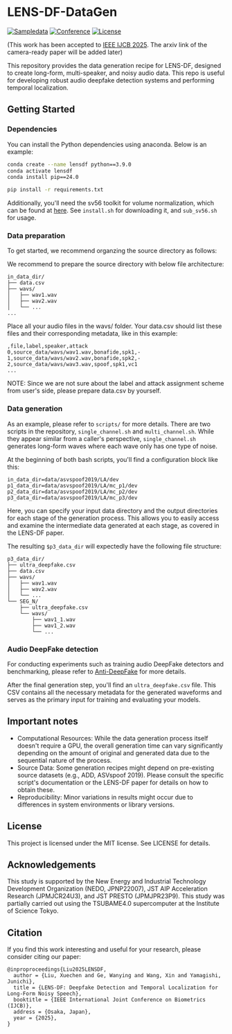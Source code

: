 # LENS-DF-DataGen

[![Sampledata](https://img.shields.io/badge/Sample%20data-Zenodo-9cf?logo=zenodo)](https://zenodo.org/records/15948624)
[![Conference](https://img.shields.io/badge/Conference-IJCB%202025-green)](https://ijcb2025.ieee-biometrics.org/)
[![License](https://img.shields.io/badge/License-MIT-lightgrey)](https://zenodo.org/records/15948624/files/LICENSE?download=1)
<!-- [![arXiv](https://img.shields.io/badge/arXiv-2507.08530-b31b1b.svg)](https://arxiv.org/abs/2507.08530) -->

(This work has been accepted to [IEEE IJCB 2025](https://ijcb2025.ieee-biometrics.org). The arxiv link of the camera-ready paper will be added later)

This repository provides the data generation recipe for LENS-DF, designed to create long-form, multi-speaker, and noisy audio data. 
This repo is useful for developing robust audio deepfake detection systems and performing temporal localization.

## Getting Started

### Dependencies
You can install the Python dependencies using anaconda. Below is an example:
```bash
conda create --name lensdf python==3.9.0
conda activate lensdf
conda install pip==24.0

pip install -r requirements.txt
```
Additionally, you'll need the sv56 toolkit for volume normalization,
which can be found at [here](https://github.com/nii-yamagishilab/SSL-SAS/tree/38218718e512468dd623e944ea8a50c1f8400625/scripts). 
See `install.sh` for downloading it, and `sub_sv56.sh` for usage.


### Data preparation
To get started, we recommend organzing the source directory as follows:

We recommend to prepare the source directory with below file architecture:
```
in_data_dir/
├── data.csv
├── wavs/
│   ├── wav1.wav
│   ├── wav2.wav
│   └── ...
...
```
Place all your audio files in the wavs/ folder. 
Your data.csv should list these files and their corresponding metadata, like in this example:
```
,file,label,speaker,attack
0,source_data/wavs/wav1.wav,bonafide,spk1,-
1,source_data/wavs/wav2.wav,bonafide,spk2,-
2,source_data/wavs/wav3.wav,spoof,spk1,vc1
...
```
NOTE: Since we are not sure about the label and attack assignment scheme from user's side, please prepare data.csv by yourself.

### Data generation
As an example, please refer to `scripts/` for more details.
There are two scripts in the repository, `single_channel.sh` and `multi_channel.sh`.
While they appear similar from a caller's perspective, `single_channel.sh` generates long-form waves where each wave only has one type of noise.

At the beginning of both bash scripts, you'll find a configuration block like this:
```
in_data_dir=data/asvspoof2019/LA/dev
p1_data_dir=data/asvspoof2019/LA/mc_p1/dev
p2_data_dir=data/asvspoof2019/LA/mc_p2/dev
p3_data_dir=data/asvspoof2019/LA/mc_p3/dev
```
Here, you can specify your input data directory and the output directories for each stage of the generation process. 
This allows you to easily access and examine the intermediate data generated at each stage, as covered in the LENS-DF paper.

The resulting `$p3_data_dir` will expectedly have the following file structure:
```
p3_data_dir/
├── ultra_deepfake.csv
├── data.csv
├── wavs/
│   ├── wav1.wav
│   ├── wav2.wav
│   └── ...
└── SEG_N/
    ├── ultra_deepfake.csv
    └── wavs/
        ├── wav1_1.wav
        ├── wav1_2.wav
        └── ...
```

### Audio DeepFake detection
For conducting experiments such as training audio DeepFake detectors and benchmarking, please refer to [Anti-DeepFake](https://github.com/nii-yamagishilab/AntiDeepfake) for more details. 

After the final generation step, you'll find an `ultra_deepfake.csv` file. 
This CSV contains all the necessary metadata for the generated waveforms and serves as the primary input for training and evaluating your models.


## Important notes
- Computational Resources: While the data generation process itself doesn't require a GPU, the overall generation time can vary significantly depending on the amount of original and generated data due to the sequential nature of the process.
- Source Data: Some generation recipes might depend on pre-existing source datasets (e.g., ADD, ASVspoof 2019). Please consult the specific script's documentation or the LENS-DF paper for details on how to obtain these.
- Reproducibility: Minor variations in results might occur due to differences in system environments or library versions.

## License
This project is licensed under the MIT license. See LICENSE for details.

## Acknowledgements
This study is supported by the New Energy and Industrial Technology Development Organization (NEDO, JPNP22007), JST AIP Acceleration Research (JPMJCR24U3), and JST PRESTO (JPMJPR23P9). This study was partially carried out using the TSUBAME4.0 supercomputer at the Institute of Science Tokyo.

## Citation
If you find this work interesting and useful for your research, please consider citing our paper:
```
@inproproceedings{Liu2025LENSDF,
  author = {Liu, Xuechen and Ge, Wanying and Wang, Xin and Yamagishi, Junichi},
  title = {LENS-DF: Deepfake Detection and Temporal Localization for Long-Form Noisy Speech},
  booktitle = {IEEE International Joint Conference on Biometrics (IJCB)},
  address = {Osaka, Japan},
  year = {2025},
}
```